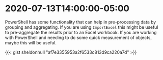 # 2020-07-13T14:00:00-05:00

PowerShell has some functionality that can help in pre-processing data by grouping and aggregating.
If you are using `ImportExcel` this might be useful to pre-aggregate the results prior to an Excel workbook.
If you are working with PowerShell and needing to do some quick measurement of objects, maybe this will be useful.

{{&lt; gist sheldonhull  &#34;af7e3355953a2f6533c813d9ca220a7d&#34; &gt;}}

